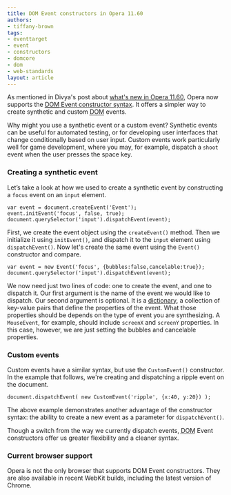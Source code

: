 ```yaml
---
title: DOM Event constructors in Opera 11.60
authors:
- tiffany-brown
tags:
- eventtarget
- event
- constructors
- domcore
- dom
- web-standards
layout: article
---
```

<p>As mentioned in Divya&#39;s post about <a href="http://my.opera.com/ODIN/blog/2011/11/07/what-s-new-in-opera-development-snapshots-4-november-2011-edition">what&#39;s new in Opera 11.60</a>, Opera now supports the <a href="http://www.w3.org/TR/domcore/#events" target="_blank"><abbr title="Document Object Model">DOM</abbr> Event constructor syntax</a>. It offers a simpler way to create synthetic and custom <abbr title="Document Object Model">DOM</abbr> events.</p>

<p>Why might you use a synthetic event or a custom event? Synthetic events can be useful for automated testing, or for developing user interfaces that change conditionally based on user input. Custom events work particularly well for game development, where you may, for example, dispatch a <code>shoot</code> event when the user presses the space key.</p>

<h3>Creating a synthetic event</h3>

<p>Let&#8217;s take a look at how we used to create a synthetic event by constructing a <code>focus</code> event on an <code>input</code> element.</p>

<pre><code>var event = document.createEvent(&#39;Event&#39;);
event.initEvent(&#39;focus&#39;, false, true);
document.querySelector(&#39;input&#39;).dispatchEvent(event);</code></pre>

<p>First, we create the event object using the <code>createEvent()</code> method. Then we initialize it using <code>initEvent()</code>, and dispatch it to the <code>input</code> element using <code>dispatchEvent()</code>. Now let&#39;s create the same event using the <code>Event()</code> constructor and compare.</p>

<pre><code>var event = new Event(&#39;focus&#39;, {bubbles:false,cancelable:true});
document.querySelector(&#39;input&#39;).dispatchEvent(event);</code></pre>

<p>We now need just two lines of code: one to create the event, and one to dispatch it. Our first argument is the name of the event we would like to dispatch. Our second argument is optional. It is a <a href="http://www.w3.org/TR/WebIDL/#idl-dictionaries">dictionary</a>, a collection of key-value pairs that define the properties of the event. What those properties should be depends on the type of event you are synthesizing. A <code>MouseEvent</code>, for example, should include <code>screenX</code> and <code>screenY</code> properties. In this case, however, we are just setting the bubbles and cancelable properties.</p>

<h3>Custom events</h3>

<p>Custom events have a similar syntax, but use the <code>CustomEvent()</code> constructor. In the example that follows, we&#39;re creating and dispatching a ripple event on the document.</p>

<pre><code>document.dispatchEvent( new CustomEvent(&#39;ripple&#39;, {x:40, y:20}) );</code></pre>

<p>The above example demonstrates another advantage of the constructor syntax: the ability to create a new event as a parameter for <code>dispatchEvent()</code>.</p>

<p>Though a switch from the way we currently dispatch events, <abbr title="Document Object Model">DOM</abbr> Event constructors offer us greater flexibility and a cleaner syntax.</p>

<h3>Current browser support</h3>

<p>Opera is not the only browser that supports DOM Event constructors. They are also available in recent WebKit builds, including the latest version of Chrome.</p>
